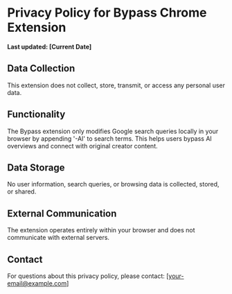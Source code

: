 # Privacy Policy for Bypass Chrome Extension

**Last updated: [Current Date]**

## Data Collection
This extension does not collect, store, transmit, or access any personal user data.

## Functionality
The Bypass extension only modifies Google search queries locally in your browser by appending '-AI' to search terms. This helps users bypass AI overviews and connect with original creator content.

## Data Storage
No user information, search queries, or browsing data is collected, stored, or shared.

## External Communication
The extension operates entirely within your browser and does not communicate with external servers.

## Contact
For questions about this privacy policy, please contact: [your-email@example.com]
